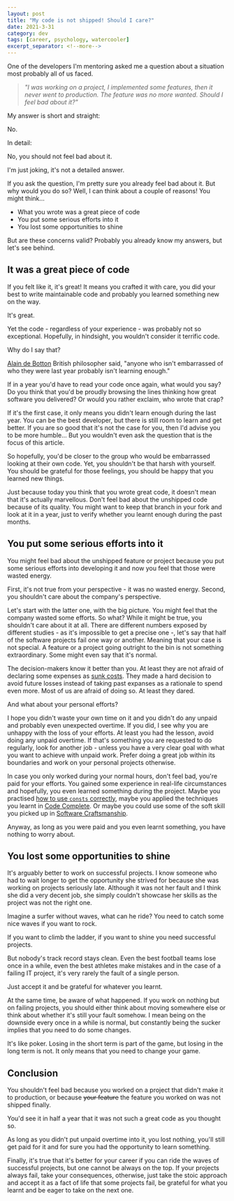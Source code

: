 ```yaml
---
layout: post
title: "My code is not shipped! Should I care?"
date: 2021-3-31
category: dev
tags: [career, psychology, watercooler]
excerpt_separator: <!--more-->
---
```

One of the developers I'm mentoring asked me a question about a situation most probably all of us faced.
<!--more-->
> *"I was working on a project, I implemented some features, then it never went to production. The feature was no more wanted. Should I feel bad about it?"*

My answer is short and straight:

No.

In detail:

No, you should not feel bad about it.

I'm just joking, it's not a detailed answer.

If you ask the question, I'm pretty sure you already feel bad about it. But why would you do so? Well, I can think about a couple of reasons! You might think...

- What you wrote was a great piece of code
- You put some serious efforts into it
- You lost some opportunities to shine

But are these concerns valid? Probably you already know my answers, but let's see behind.

## It was a great piece of code

If you felt like it, it's great! It means you crafted it with care, you did your best to write maintainable code and probably you learned something new on the way.

It's great.

Yet the code - regardless of your experience - was probably not so exceptional. Hopefully, in hindsight, you wouldn't consider it terrific code.

Why do I say that?

[Alain de Botton](https://www.alaindebotton.com/) British philosopher said, "anyone who isn't embarrassed of who they were last year probably isn't learning enough."

If in a year you'd have to read your code once again, what would you say? Do you think that you'd be proudly browsing the lines thinking how great software you delivered? Or would you rather exclaim, who wrote that crap?

If it's the first case, it only means you didn't learn enough during the last year. You can be the best developer, but there is still room to learn and get better. If you are so good that it's not the case for you, then I'd advise you to be more humble... But you wouldn't even ask the question that is the focus of this article.

So hopefully, you'd be closer to the group who would be embarrassed looking at their own code. Yet, you shouldn't be that harsh with yourself. You should be grateful for those feelings, you should be happy that you learned new things. 

Just because today you think that you wrote great code, it doesn't mean that it's actually marvellous. Don't feel bad about the unshipped code because of its quality. You might want to keep that branch in your fork and look at it in a year, just to verify whether you learnt enough during the past months.

## You put some serious efforts into it

You might feel bad about the unshipped feature or project because you put some serious efforts into developing it and now you feel that those were wasted energy.

First, it's not true from your perspective - it was no wasted energy. Second, you shouldn't care about the company's perspective. 

Let's start with the latter one, with the big picture. You might feel that the company wasted some efforts. So what? While it might be true, you shouldn't care about it at all. There are different numbers exposed by different studies - as it's impossible to get a precise one -, let's say that half of the software projects fail one way or another. Meaning that your case is not special. A feature or a project going outright to the bin is not something extraordinary. Some might even say that it's normal.

The decision-makers know it better than you. At least they are not afraid of declaring some expenses as [sunk costs](https://en.wikipedia.org/wiki/Sunk_cost). They made a hard decision to avoid future losses instead of taking past expanses as a rationale to spend even more. Most of us are afraid of doing so. At least they dared.

And what about your personal efforts?

I hope you didn't waste your own time on it and you didn't do any unpaid and probably even unexpected overtime. If you did, I see why you are unhappy with the loss of your efforts. At least you had the lesson, avoid doing any unpaid overtime. If that's something you are requested to do regularly, look for another job - unless you have a very clear goal with what you want to achieve with unpaid work. Prefer doing a great job within its boundaries and work on your personal projects otherwise.

In case you only worked during your normal hours, don't feel bad, you're paid for your efforts. You gained some experience in real-life circumstances and hopefully, you even learned something during the project. Maybe you practised [how to use `consts` correctly](https://leanpub.com/cppconst/), maybe you applied the techniques you learnt in [Code Complete](https://amzn.to/3bo5hNG). Or maybe you could use some of the soft skill you picked up in [Software Craftsmanship](https://amzn.to/3bqi3vm).

Anyway, as long as you were paid and you even learnt something, you have nothing to worry about.

## You lost some opportunities to shine

It's arguably better to work on successful projects. I know someone who had to wait longer to get the opportunity she strived for because she was working on projects seriously late. Although it was not her fault and I think she did a very decent job, she simply couldn't showcase her skills as the project was not the right one.

Imagine a surfer without waves, what can he ride? You need to catch some nice waves if you want to rock.

If you want to climb the ladder, if you want to shine you need successful projects.

But nobody's track record stays clean. Even the best football teams lose once in a while, even the best athletes make mistakes and in the case of a failing IT project, it's very rarely the fault of a single person.

Just accept it and be grateful for whatever you learnt.

At the same time, be aware of what happened. If you work on nothing but on failing projects, you should either think about moving somewhere else or think about whether it's still your fault somehow. I mean being on the downside every once in a while is normal, but constantly being the sucker implies that you need to do some changes. 

It's like poker. Losing in the short term is part of the game, but losing in the long term is not. It only means that you need to change your game.

## Conclusion

You shouldn't feel bad because you worked on a project that didn't make it to production, or because ~~your feature~~ the feature you worked on was not shipped finally.

You'd see it in half a year that it was not such a great code as you thought so. 

As long as you didn't put unpaid overtime into it, you lost nothing, you'll still get paid for it and for sure you had the opportunity to learn something.

Finally, it's true that it's better for your career if you can ride the waves of successful projects, but one cannot be always on the top. If your projects always fail, take your consequences, otherwise, just take the stoic approach and accept it as a fact of life that some projects fail, be grateful for what you learnt and be eager to take on the next one.